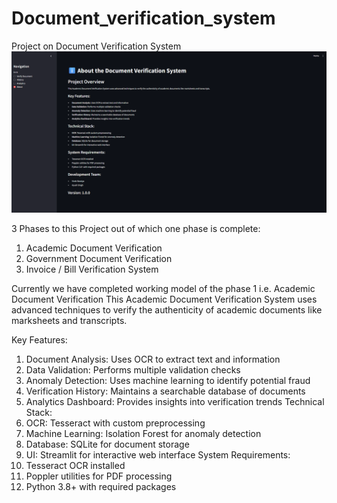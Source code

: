 # Document_verification_system
Project on Document Verification System
[![Watch Demo](./project-demo-banner.png)](https://vimeo.com/1091414859)

3 Phases to this Project out of which one phase is complete:
  1. Academic Document Verification
  2. Government Document Verification
  3. Invoice / Bill Verification System


Currently we have completed working model of the phase 1 i.e. Academic Document Verification 
This Academic Document Verification System uses advanced techniques to verify the authenticity of academic documents like marksheets and transcripts.

Key Features:
  1. Document Analysis: Uses OCR to extract text and information
  2. Data Validation: Performs multiple validation checks
  3. Anomaly Detection: Uses machine learning to identify potential fraud
  4. Verification History: Maintains a searchable database of documents
  5. Analytics Dashboard: Provides insights into verification trends
Technical Stack:
  1. OCR: Tesseract with custom preprocessing
  2. Machine Learning: Isolation Forest for anomaly detection
  3. Database: SQLite for document storage
  4. UI: Streamlit for interactive web interface
System Requirements:
  1. Tesseract OCR installed
  2. Poppler utilities for PDF processing
  3. Python 3.8+ with required packages
